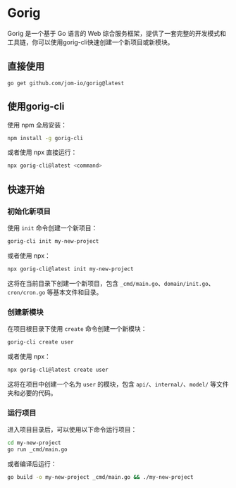 # Gorig


Gorig 是一个基于 Go 语言的 Web 综合服务框架，提供了一套完整的开发模式和工具链，你可以使用gorig-cli快速创建一个新项目或新模块。

## 直接使用
```
go get github.com/jom-io/gorig@latest
```

## 使用gorig-cli

使用 npm 全局安装：

```sh
npm install -g gorig-cli
```

或者使用 npx 直接运行：

```sh
npx gorig-cli@latest <command>
```

## 快速开始

### 初始化新项目

使用 `init` 命令创建一个新项目：

```sh
gorig-cli init my-new-project
```

或者使用 npx：

```sh
npx gorig-cli@latest init my-new-project
```

这将在当前目录下创建一个新项目，包含 `_cmd/main.go`、`domain/init.go`、`cron/cron.go` 等基本文件和目录。

### 创建新模块

在项目根目录下使用 `create` 命令创建一个新模块：

```sh
gorig-cli create user
```

或者使用 npx：

```sh
npx gorig-cli@latest create user
```

这将在项目中创建一个名为 `user` 的模块，包含 `api/`、`internal/`、`model/` 等文件夹和必要的代码。

### 运行项目

进入项目目录后，可以使用以下命令运行项目：

```sh
cd my-new-project
go run _cmd/main.go
```

或者编译后运行：

```sh
go build -o my-new-project _cmd/main.go && ./my-new-project
```

